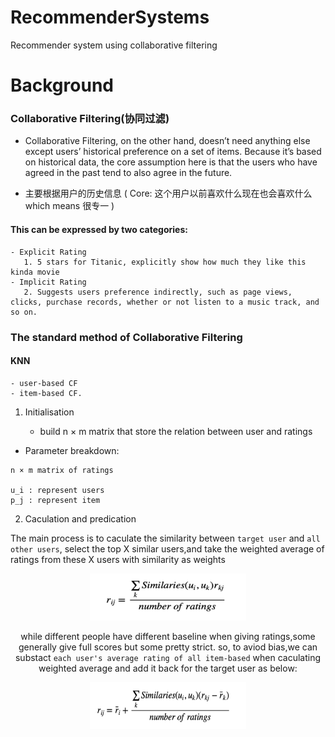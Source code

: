 # RecommenderSystems
Recommender system using collaborative filtering





# Background

### Collaborative Filtering(协同过滤)
* Collaborative Filtering, on the other hand, doesn’t need anything else except users’ historical preference on a set of items. Because it’s based on historical data, the core assumption here is that the users who have agreed in the past tend to also agree in the future.

* 主要根据用户的历史信息
( Core: 这个用户以前喜欢什么现在也会喜欢什么  which means 很专一 )

#### This can be expressed by two categories:
	- Explicit Rating
	   1. 5 stars for Titanic, explicitly show how much they like this kinda movie
	- Implicit Rating
	   2. Suggests users preference indirectly, such as page views, clicks, purchase records, whether or not listen to a music track, and so on.

### The standard method of Collaborative Filtering 

#### KNN

	- user-based CF 
	- item-based CF. 

1. Initialisation

	- build n × m matrix that store the relation between user and ratings 

- Parameter breakdown:
```
n × m matrix of ratings

u_i : represent users
p_j : represent item
```

2. Caculation and predication

The main process is to caculate the similarity between `target user` and `all other users`, select the top X similar users,and take the weighted average of ratings from these X users with similarity as weights

<div align=center><img width="250" height="75" src="https://github.com/US579/RecommenderSystems/blob/master/image/formula1.png"/>


while different people have different baseline when giving ratings,some generally give full scores but some pretty strict. so, to aviod bias,we can substact `each user's average rating of all item-based` when caculating weighted average and add it back for the target user as below:

<div align=center><img width="250" height="75" src="https://github.com/US579/RecommenderSystems/blob/master/image/formula2.png"/>



